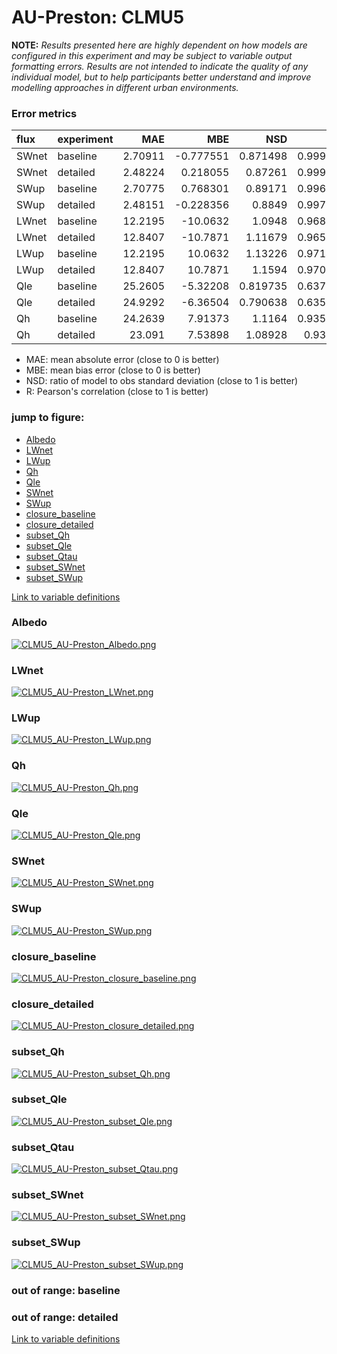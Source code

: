 # AU-Preston: CLMU5

**NOTE:** *Results presented here are highly dependent on how models are configured in this experiment and may be subject to variable output formatting errors. Results are not intended to indicate the quality of any individual model, but to help participants better understand and improve modelling approaches in different urban environments.*

### Error metrics

| flux   | experiment   |      MAE |        MBE |      NSD |        R |
|:-------|:-------------|---------:|-----------:|---------:|---------:|
| SWnet  | baseline     |  2.70911 |  -0.777551 | 0.871498 | 0.999898 |
| SWnet  | detailed     |  2.48224 |   0.218055 | 0.87261  | 0.999915 |
| SWup   | baseline     |  2.70775 |   0.768301 | 0.89171  | 0.996644 |
| SWup   | detailed     |  2.48151 |  -0.228356 | 0.8849   | 0.997169 |
| LWnet  | baseline     | 12.2195  | -10.0632   | 1.0948   | 0.968032 |
| LWnet  | detailed     | 12.8407  | -10.7871   | 1.11679  | 0.965635 |
| LWup   | baseline     | 12.2195  |  10.0632   | 1.13226  | 0.971424 |
| LWup   | detailed     | 12.8407  |  10.7871   | 1.1594   | 0.970117 |
| Qle    | baseline     | 25.2605  |  -5.32208  | 0.819735 | 0.637896 |
| Qle    | detailed     | 24.9292  |  -6.36504  | 0.790638 | 0.635296 |
| Qh     | baseline     | 24.2639  |   7.91373  | 1.1164   | 0.935515 |
| Qh     | detailed     | 23.091   |   7.53898  | 1.08928  | 0.93791  |

 - MAE: mean absolute error (close to 0 is better)
 - MBE: mean bias error (close to 0 is better)
 - NSD: ratio of model to obs standard deviation (close to 1 is better)
 - R: Pearson's correlation (close to 1 is better)

### jump to figure:
 - [Albedo](#albedo)
 - [LWnet](#lwnet)
 - [LWup](#lwup)
 - [Qh](#qh)
 - [Qle](#qle)
 - [SWnet](#swnet)
 - [SWup](#swup)
 - [closure_baseline](#closure_baseline)
 - [closure_detailed](#closure_detailed)
 - [subset_Qh](#subset_qh)
 - [subset_Qle](#subset_qle)
 - [subset_Qtau](#subset_qtau)
 - [subset_SWnet](#subset_swnet)
 - [subset_SWup](#subset_swup)

[Link to variable definitions](../modelattrs/variable_definitions.md)

### <a name="albedo"></a>Albedo
[![CLMU5_AU-Preston_Albedo.png](CLMU5_AU-Preston_Albedo.png)](CLMU5_AU-Preston_Albedo.png)

### <a name="lwnet"></a>LWnet
[![CLMU5_AU-Preston_LWnet.png](CLMU5_AU-Preston_LWnet.png)](CLMU5_AU-Preston_LWnet.png)

### <a name="lwup"></a>LWup
[![CLMU5_AU-Preston_LWup.png](CLMU5_AU-Preston_LWup.png)](CLMU5_AU-Preston_LWup.png)

### <a name="qh"></a>Qh
[![CLMU5_AU-Preston_Qh.png](CLMU5_AU-Preston_Qh.png)](CLMU5_AU-Preston_Qh.png)

### <a name="qle"></a>Qle
[![CLMU5_AU-Preston_Qle.png](CLMU5_AU-Preston_Qle.png)](CLMU5_AU-Preston_Qle.png)

### <a name="swnet"></a>SWnet
[![CLMU5_AU-Preston_SWnet.png](CLMU5_AU-Preston_SWnet.png)](CLMU5_AU-Preston_SWnet.png)

### <a name="swup"></a>SWup
[![CLMU5_AU-Preston_SWup.png](CLMU5_AU-Preston_SWup.png)](CLMU5_AU-Preston_SWup.png)

### <a name="closure_baseline"></a>closure_baseline
[![CLMU5_AU-Preston_closure_baseline.png](CLMU5_AU-Preston_closure_baseline.png)](CLMU5_AU-Preston_closure_baseline.png)

### <a name="closure_detailed"></a>closure_detailed
[![CLMU5_AU-Preston_closure_detailed.png](CLMU5_AU-Preston_closure_detailed.png)](CLMU5_AU-Preston_closure_detailed.png)

### <a name="subset_qh"></a>subset_Qh
[![CLMU5_AU-Preston_subset_Qh.png](CLMU5_AU-Preston_subset_Qh.png)](CLMU5_AU-Preston_subset_Qh.png)

### <a name="subset_qle"></a>subset_Qle
[![CLMU5_AU-Preston_subset_Qle.png](CLMU5_AU-Preston_subset_Qle.png)](CLMU5_AU-Preston_subset_Qle.png)

### <a name="subset_qtau"></a>subset_Qtau
[![CLMU5_AU-Preston_subset_Qtau.png](CLMU5_AU-Preston_subset_Qtau.png)](CLMU5_AU-Preston_subset_Qtau.png)

### <a name="subset_swnet"></a>subset_SWnet
[![CLMU5_AU-Preston_subset_SWnet.png](CLMU5_AU-Preston_subset_SWnet.png)](CLMU5_AU-Preston_subset_SWnet.png)

### <a name="subset_swup"></a>subset_SWup
[![CLMU5_AU-Preston_subset_SWup.png](CLMU5_AU-Preston_subset_SWup.png)](CLMU5_AU-Preston_subset_SWup.png)

### out of range: baseline


### out of range: detailed



[Link to variable definitions](../modelattrs/variable_definitions.md)

